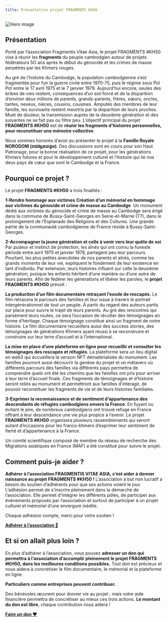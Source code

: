 ```yaml
---
title: Présentation projet FRAGMENTS KH50
---
```


![Hero image](/images/hero.jpg)

## Présentation

Porté par l’association Fragmentis Vitae Asia, le projet FRAGMENTS #KH50 vise à réunir les **fragments**  du peuple cambodgien autour de projets fédérateurs 5O ans après le début du génocide et les crimes de masse perpétrés par les Khmers rouges. 


 Au gré de l’histoire du Cambodge, la population cambodgienne s’est fragmentée pour fuir la guerre civile entre 1970-75, puis le régime sous Pol Pot entre le 17 avril 1975 et le 7 janvier 1979. 
Aujourd’hui encore, seules des bribes de vies restent, conséquences d’un exil forcé et de la disparition d’environ deux millions de parents, grands-parents, frères, sœurs, oncles, tantes, neveux, nièces, cousins, cousines. Amputés des membres de leur famille, les survivants restent meurtris par la disparition de leurs proches. Muet de douleur, la transmission auprès de la deuxième génération et des suivantes ne se fait pas ou filtre peu. 
L’objectif principal du projet **FRAGMENTS #KH50** est de **réunir les fragments d’histoires personnelles, pour reconstituer une mémoire collective**.

Nous sommes honorés d’avoir pu présenter le projet à la **Famille Royale NORODOM (រាជវង្សនរោត្តម)**. 
Des discussions sont en cours pour son Haut Patronage, pour la bonne réalisation de ce projet, pour les générations Khmers futures et pour le développement culturel et l’histoire qui lie nos deux pays de cœur que sont le Cambodge et la France. 


## Pourquoi ce projet ?

Le projet **FRAGMENTS #KH50** a trois finalités :

**1-Rendre hommage aux victimes**
**Création d’un mémorial en hommage aux victimes du génocide et crime de masse au Cambodge**  
Un monument dédié aux victimes du génocide et crime de masse au Cambodge sera érigé dans la commune de Bussy-Saint-Georges en Seine-et-Marne (77), dans le prolongement de l’Esplanade des Religions et des Cultures. Une grande partie de la communauté cambodgienne de France réside à Bussy-Saint-Georges. 


**2-Accompagner la jeune génération et celle à venir vers leur quête de soi**
Par pudeur et instinct de protection, les aînés qui ont connu la funeste période entre avril 1975 et janvier 1979, partagent peu leur parcours. 
Pourtant, les plus petites anecdotes de nos parents et aînés, comme les grands moments de leur vie, expliquent le fondement de leur existence en tant d’individu. Par extension, leurs histoires influent sur celle la deuxième génération, puisque les enfants héritent d’une manière ou d’une autre de leurs parents. Afin de fédérer les générations et libérer les paroles, le **projet FRAGMENTS #KH50** prévoit :
 
**La production d’un film documentaire retraçant l’exode de rescapés.**
Le film retracera le parcours des familles et leur issue à travers le portrait intergénérationnel de tout un peuple. À partir du regard des auteurs partis sur place pour suivre le trajet de leurs parents. Au gré des rencontres qui parsèment leurs routes, ce sera l’occasion de récolter des témoignages en forme d’héritage. Chaque témoignage constitue ainsi un fragment de notre histoire. Le film documentaire recueillera aussi des success stories, des témoignages de générations Khmers ayant réussi à se reconstruire et construire sur leur terre d’accueil et à l’international.

**La mise en place d’une plateforme en ligne pour recueillir et consulter les témoignages des rescapés et réfugiés**.
La plateforme sera un lieu digital en web3 qui accueillera la version NFT dématérialisée du monument. Les familles pourront aussi découvrir la genèse du projet et un métavers où différents parcours des familles via différents pays permettra de comprendre quels ont été les chemins que les familles ont pris pour arriver à leur terre d’accueil finale. Ces fragments de témoignages et d’histoire seront reliés au monument et permettront aux familles d’interagir, de pouvoir reconstituer les fragments de vie et de leurs histoires familiales.


**3-Exprimer la reconnaissance et de sentiment d’appartenance des descendants de réfugiés cambodgiens envers la France**.
En fuyant ou évitant le pire, de nombreux cambodgiens ont trouvé refuge en France offrant à leur descendance une vie plus propice à l’avenir. 
Le projet **FRAGMENTS #KH50** organisera plusieurs rassemblements qui seront autant d’occasions pour les franco-khmers d’exprimer leur sentiment de fierté et d’appartenance à la France. 

Un comité scientifique composé de membre du réseau de recherche des Migrations asiatiques en France (MAF) a été constitué pour suivre le projet.


## Comment puis-je aider ?

**Adhérer à l’association FRAGMENTIS VITAE ASIA, c’est aider à donner naissance au projet FRAGMENTS #KH50 !**
L’association à but non lucratif a besoin du soutien d’adhérents pour que ses actions voient le jour. L’adhésion permet de s’inscrire pleinement dans la démarche de l’association. Elle permet d’intégrer les différents pôles, de participer aux événements proposés par l’association et surtout de participer à un projet culturel et mémoriel d’une envergure inédite.

Chaque adhésion compte, merci pour votre soutien !

[**Adhérer à l’association 🤝**](https://www.helloasso.com/associations/fragmentis-vitae/adhesions/adhesion)

## Et si on allait plus loin ?

En plus d’adhérer à l’association, vous pouvez **adresser un don qui permettra à l’association d’accomplir pleinement le projet FRAGMENTS #KH50, dans les meilleures conditions possibles.** Tout don est précieux et nous aidera à concrétiser le film documentaire, le mémorial et la plateforme en ligne.

**Particuliers comme entreprises peuvent contribuer.**

Des bénévoles œuvrent pour donner vie au projet ; mais votre aide financière permettra de concrétiser au mieux ces trois actions. **Le montant du don est libre**, chaque contribution nous aidera !


[**Faire un don ❤️**](https://www.helloasso.com/associations/fragmentis-vitae/formulaires/1)
